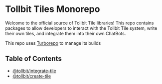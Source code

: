 # Tollbit Tiles Monorepo

Welcome to the official source of Tollbit Tile libraries! This repo contains packages to allow developers to interact with the Tollbit Tile system, write their own tiles, and integrate them into their own ChatBots.

This repo uses [Turborepo](https://turbo.build/repo) to manage its builds

## Table of Contents

- [@tollbit/integrate-tile](./packages/integrate-tile/README.md)
- [@tollbit/create-tile](./packages/create-tile/README.md)

